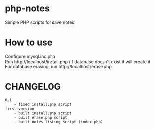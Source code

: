 # php-notes
Simple PHP scripts for save notes.

# How to use
Configure mysql.inc.php<br />
Run http://localhost/install.php (if database doesn't exist it will create it<br />
For database erasing, run http://localhost/erase.php<br />

# CHANGELOG
	0.1
		- fixed install.php script
	first-version
		- built install.php script
		- built erase.php script
		- built notes listing script (index.php)
